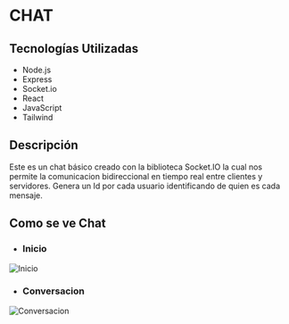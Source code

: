 # CHAT

## Tecnologías Utilizadas

+ Node.js
+ Express
+ Socket.io
+ React
+ JavaScript
+ Tailwind 

## Descripción

Este es un chat básico creado con la biblioteca Socket.IO la cual nos permite la comunicacion bidireccional en tiempo real entre clientes y servidores. Genera un Id por cada usuario identificando de quien es cada mensaje.


## Como se ve Chat

+ ### Inicio

![Inicio](./client/src/image/chat1.png)

+ ### Conversacion

![Conversacion](./client/src/image/chat4.png)


